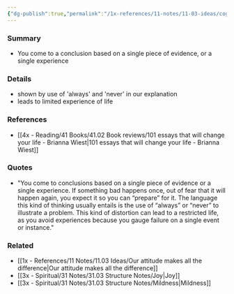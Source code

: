 ```yaml
---
{"dg-publish":true,"permalink":"/1x-references/11-notes/11-03-ideas/cognitive-biases-overgeneralization/","title":"permanent note","noteIcon":""}
---
```



### Summary
- You come to a conclusion based on a single piece of evidence, or a single experience

### Details
- shown by use of 'always' and 'never' in our explanation
- leads to limited experience of life

### References
- [[4x - Reading/41 Books/41.02 Book reviews/101 essays that will change your life - Brianna Wiest\|101 essays that will change your life - Brianna Wiest]]

### Quotes
- "You come to conclusions based on a single piece of evidence or a single experience. If something bad happens once, out of fear that it will happen again, you expect it so you can “prepare” for it. The language this kind of thinking usually entails is the use of “always” or “never” to illustrate a problem. This kind of distortion can lead to a restricted life, as you avoid experiences because you gauge failure on a single event or instance."

### Related
- [[1x - References/11 Notes/11.03 Ideas/Our attitude makes all the difference\|Our attitude makes all the difference]]
- [[3x - Spiritual/31 Notes/31.03 Structure Notes/Joy\|Joy]]
- [[3x - Spiritual/31 Notes/31.03 Structure Notes/Mildness\|Mildness]]